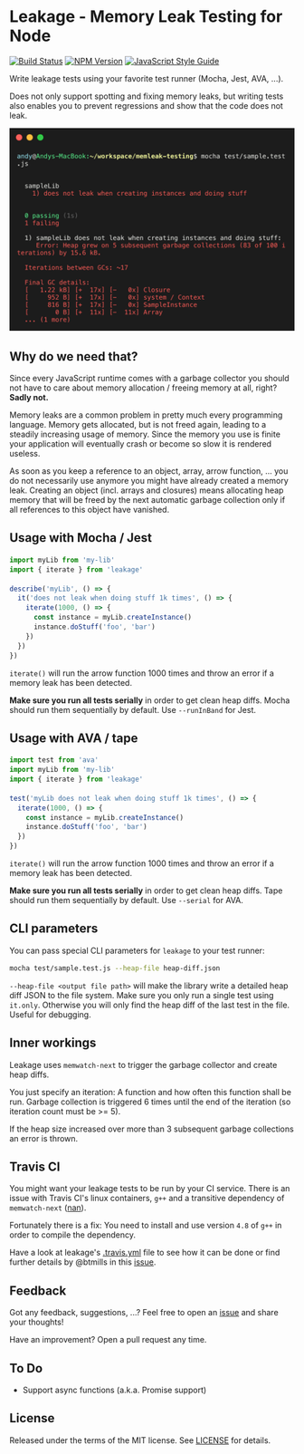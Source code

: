 # Leakage - Memory Leak Testing for Node

[![Build Status](https://travis-ci.org/andywer/leakage.svg?branch=master)](https://travis-ci.org/andywer/leakage) [![NPM Version](https://img.shields.io/npm/v/leakage.svg)](https://www.npmjs.com/package/leakage) [![JavaScript Style Guide](https://img.shields.io/badge/code%20style-standard-brightgreen.svg)](http://standardjs.com/)

Write leakage tests using your favorite test runner (Mocha, Jest, AVA, ...).

Does not only support spotting and fixing memory leaks, but writing tests also enables you to prevent regressions and show that the code does not leak.

<p align="center">
  <img alt="Screencast" width="600px" src="./docs/failing-test.png?raw=true" />
</p>


## Why do we need that?

Since every JavaScript runtime comes with a garbage collector you should not have to care about memory allocation / freeing memory at all, right? **Sadly not.**

Memory leaks are a common problem in pretty much every programming language. Memory gets allocated, but is not freed again, leading to a steadily increasing usage of memory. Since the memory you use is finite your application will eventually crash or become so slow it is rendered useless.

As soon as you keep a reference to an object, array, arrow function, ... you do not necessarily use anymore you might have already created a memory leak. Creating an object (incl. arrays and closures) means allocating heap memory that will be freed by the next automatic garbage collection only if all references to this object have vanished.


## Usage with Mocha / Jest

```js
import myLib from 'my-lib'
import { iterate } from 'leakage'

describe('myLib', () => {
  it('does not leak when doing stuff 1k times', () => {
    iterate(1000, () => {
      const instance = myLib.createInstance()
      instance.doStuff('foo', 'bar')
    })
  })
})
```

`iterate()` will run the arrow function 1000 times and throw an error if a memory leak has been detected.

**Make sure you run all tests serially** in order to get clean heap diffs. Mocha should run them sequentially by default. Use `--runInBand` for Jest.


## Usage with AVA / tape

```js
import test from 'ava'
import myLib from 'my-lib'
import { iterate } from 'leakage'

test('myLib does not leak when doing stuff 1k times', () => {
  iterate(1000, () => {
    const instance = myLib.createInstance()
    instance.doStuff('foo', 'bar')
  })
})
```

`iterate()` will run the arrow function 1000 times and throw an error if a memory leak has been detected.

**Make sure you run all tests serially** in order to get clean heap diffs. Tape should run them sequentially by default. Use `--serial` for AVA.


## CLI parameters

You can pass special CLI parameters for `leakage` to your test runner:

```sh
mocha test/sample.test.js --heap-file heap-diff.json
```

`--heap-file <output file path>` will make the library write a detailed heap diff JSON to the file system. Make sure you only run a single test using `it.only`. Otherwise you will only find the heap diff of the last test in the file. Useful for debugging.


## Inner workings

Leakage uses `memwatch-next` to trigger the garbage collector and create heap diffs.

You just specify an iteration: A function and how often this function shall be run. Garbage collection is triggered 6 times until the end of the iteration (so iteration count must be >= 5).

If the heap size increased over more than 3 subsequent garbage collections an error is thrown.


## Travis CI

You might want your leakage tests to be run by your CI service. There is an issue with Travis CI's linux containers, `g++` and a transitive dependency of `memwatch-next` ([nan](https://www.npmjs.com/package/nan)).

Fortunately there is a fix: You need to install and use version `4.8` of `g++` in order to compile the dependency.

Have a look at leakage's [.travis.yml](./.travis.yml) file to see how it can be done or find further details by @btmills in this [issue](https://github.com/andywer/leakage/issues/4#issuecomment-269449814).


## Feedback

Got any feedback, suggestions, ...? Feel free to open an [issue](https://github.com/andywer/leakage/issues) and share your thoughts!

Have an improvement? Open a pull request any time.


## To Do

* Support async functions (a.k.a. Promise support)


## License

Released under the terms of the MIT license. See [LICENSE](./LICENSE) for details.
